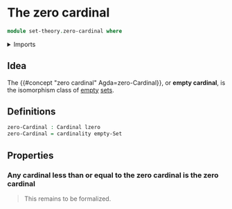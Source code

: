# The zero cardinal

```agda
module set-theory.zero-cardinal where
```

<details><summary>Imports</summary>

```agda
open import elementary-number-theory.natural-numbers

open import foundation.action-on-identifications-functions
open import foundation.coproduct-types
open import foundation.decidable-propositions
open import foundation.decidable-subtypes
open import foundation.decidable-types
open import foundation.dependent-pair-types
open import foundation.discrete-types
open import foundation.double-negation
open import foundation.equality-coproduct-types
open import foundation.function-extensionality
open import foundation.function-types
open import foundation.functoriality-set-truncation
open import foundation.identity-types
open import foundation.isolated-elements
open import foundation.logical-equivalences
open import foundation.negated-equality
open import foundation.negation
open import foundation.powersets
open import foundation.propositional-truncations
open import foundation.sections
open import foundation.set-truncations
open import foundation.sets
open import foundation.surjective-maps
open import foundation.universe-levels

open import foundation-core.empty-types
open import foundation-core.fibers-of-maps
open import foundation-core.propositions

open import logic.propositionally-decidable-types

open import set-theory.cardinality-projective-sets
open import set-theory.cardinals
open import set-theory.inequality-cardinals
```

</details>

## Idea

The {{#concept "zero cardinal" Agda=zero-Cardinal}}, or **empty cardinal**, is
the isomorphism class of [empty](foundation.empty-types.md)
[sets](foundation-core.sets.md).

## Definitions

```agda
zero-Cardinal : Cardinal lzero
zero-Cardinal = cardinality empty-Set
```

## Properties

### Any cardinal less than or equal to the zero cardinal is the zero cardinal

> This remains to be formalized.
